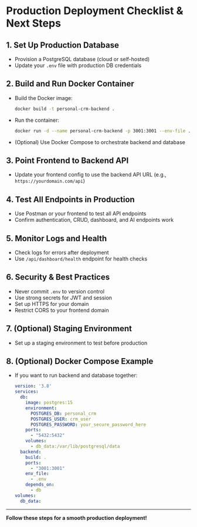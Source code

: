 # Production Deployment Checklist & Next Steps

## 1. Set Up Production Database
- Provision a PostgreSQL database (cloud or self-hosted)
- Update your `.env` file with production DB credentials

## 2. Build and Run Docker Container
- Build the Docker image:
  ```bash
  docker build -t personal-crm-backend .
  ```
- Run the container:
  ```bash
  docker run -d --name personal-crm-backend -p 3001:3001 --env-file .env personal-crm-backend
  ```
- (Optional) Use Docker Compose to orchestrate backend and database

## 3. Point Frontend to Backend API
- Update your frontend config to use the backend API URL (e.g., `https://yourdomain.com/api`)

## 4. Test All Endpoints in Production
- Use Postman or your frontend to test all API endpoints
- Confirm authentication, CRUD, dashboard, and AI endpoints work

## 5. Monitor Logs and Health
- Check logs for errors after deployment
- Use `/api/dashboard/health` endpoint for health checks

## 6. Security & Best Practices
- Never commit `.env` to version control
- Use strong secrets for JWT and session
- Set up HTTPS for your domain
- Restrict CORS to your frontend domain

## 7. (Optional) Staging Environment
- Set up a staging environment to test before production

## 8. (Optional) Docker Compose Example
- If you want to run backend and database together:
  ```yaml
  version: '3.8'
  services:
    db:
      image: postgres:15
      environment:
        POSTGRES_DB: personal_crm
        POSTGRES_USER: crm_user
        POSTGRES_PASSWORD: your_secure_password_here
      ports:
        - "5432:5432"
      volumes:
        - db_data:/var/lib/postgresql/data
    backend:
      build: .
      ports:
        - "3001:3001"
      env_file:
        - .env
      depends_on:
        - db
  volumes:
    db_data:
  ```

---

**Follow these steps for a smooth production deployment!** 